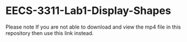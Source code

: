 # EECS-3311-Lab1-Display-Shapes
Please note If you are not able to download and view the mp4 file in this repository then use this link instead.
